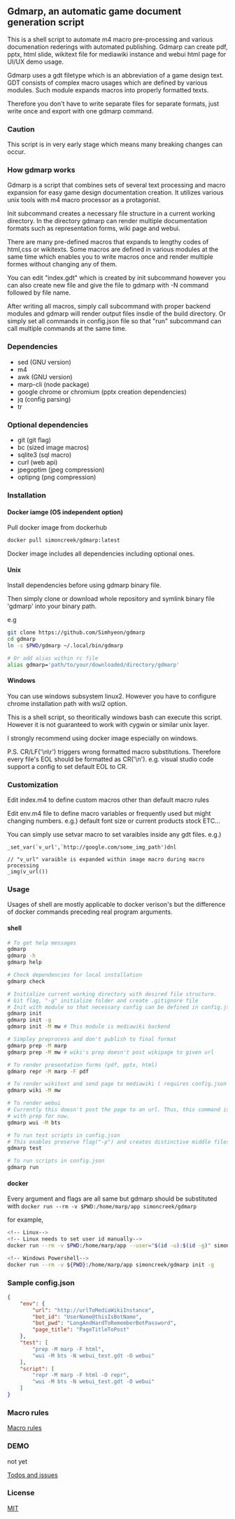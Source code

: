 ## Gdmarp, an automatic game document generation script

This is a shell script to automate m4 macro pre-processing and various
documenation rederings with automated publishing. Gdmarp can create pdf, 
pptx, html slide, wikitext file for mediawiki instance and webui html
page for UI/UX demo usage.

Gdmarp uses a gdt filetype which is an abbreviation of a game design text. GDT
consists of complex macro usages which are defined by various modules. Such
module expands macros into properly formatted texts. 

Therefore you don't have to write separate files for separate formats, just write
once and export with one gdmarp command.

### Caution

This script is in very early stage which means many breaking changes can occur.

### How gdmarp works

Gdmarp is a script that combines sets of several text processing and macro
expansion for easy game design documentation creation. It utilizes various unix
tools with m4 macro processor as a protagonist.

Init subcommand creates a necessary file structure in a current working
directory. In the directory gdmarp can render multiple documentation formats
such as representation forms, wiki page and webui.

There are many pre-defined macros that expands to lengthy codes of html,css or
wikitexts. Some macros are defined in various modules at the same time which
enables you to write macros once and render multiple formes without changing
any of them.

You can edit "index.gdt" which is created by init subcommand however you can also
create new file and give the file to gdmarp with -N command followed by file name.

After writing all macros, simply call subcommand with proper backend modules
and gdmarp will render output files insdie of the build directory. Or simply
set all commands in config.json file so that "run" subcommand can call multiple
commands at the same time.

### Dependencies

- sed (GNU version)
- m4 
- awk (GNU version)
- marp-cli (node package)
- google chrome or chromium (pptx creation dependencies)
- jq (config parsing)
- tr

### Optional dependencies

- git (git flag)
- bc (sized image macros)
- sqlite3 (sql macro)
- curl (web api)
- jpegoptim (jpeg compression)
- optipng (png compression)

### Installation

#### Docker iamge (OS independent option)

Pull docker image from dockerhub

```bash
docker pull simoncreek/gdmarp:latest
```

Docker image includes all dependencies including optional ones.

#### Unix

Install dependencies before using gdmarp binary file.

Then simply clone or download whole repository and symlink binary file 'gdmarp' into your binary path.

e.g

```bash
git clone https://github.com/Simhyeon/gdmarp
cd gdmarp
ln -s $PWD/gdmarp ~/.local/bin/gdmarp

# Or add alias within rc file
alias gdmarp='path/to/your/downloaded/directory/gdmarp'
```

#### Windows

You can use windows subsystem linux2. However you have to configure chrome installation path with wsl2 option.

This is a shell script, so theoritically windows bash can execute this script. However it is not guaranteed to work with cygwin or similar unix layer.

I strongly recommend using docker image especially on windows.

P.S. CR/LF('\n\r') triggers wrong formatted macro substitutions. Therefore every file's EOL should be formatted as CR('\n'). e.g. visual studio code support a config to set default EOL to CR.

### Customization

Edit index.m4 to define custom macros other than default macro rules

Edit env.m4 file to define macro variables or frequently used but might changing numbers. 
e.g.) default font size or current products stock ETC...

You can simply use setvar macro to set varaibles inside any gdt files.
e.g.) 

```gdt
_set_var(`v_url',`http://google.com/some_img_path')dnl

// "v_url" varaible is expanded within image macro during macro processing
_img(v_url())
```

### Usage

Usages of shell are mostly applicable to docker verison's but the difference of docker commands preceding real program arguments.

#### shell

```bash
# To get help messages
gdmarp
gdmarp -h
gdmarp help

# Check dependencies for local installation
gdmarp check

# Initialize current working directory with desired file structure.
# Git flag, "-g" initialize folder and create .gitignore file
# Init with module so that necessary config can be defined in config.json
gdmarp init
gdmarp init -g
gdmarp init -M mw # This module is mediawiki backend

# Simpley preprocess and don't publish to final format
gdmarp prep -M marp
gdmarp prep -M mw # wiki's prep doesn't post wikipage to given url

# To render presentation forms (pdf, pptx, html)
gdmarp repr -M marp -F pdf

# To render wikitext and send page to mediawiki ( requires config.json to be configured )
gdmarp wiki -M mw

# To render webui
# Currently this doesn't post the page to an url. Thus, this command is same
# with prep for now.
gdmarp wui -M bts

# To run test scripts in config.json
# This enables preserve flag("-p") and creates distinctive middle files in build directory
gdmarp test

# To run scripts in config.json
gdmarp run
```
#### docker

Every argument and flags are all same but gdmarp should be substituted with ```docker run --rm -v $PWD:/home/marp/app simoncreek/gdmarp```

for example,

```bash
<!-- Linux-->
<!-- Linux needs to set user id manually-->
docker run --rm -v $PWD:/home/marp/app --user="$(id -u):$(id -g)" simoncreek/gdmarp init -g 

<!-- Windows Powershell-->
docker run --rm -v ${PWD}:/home/marp/app simoncreek/gdmarp init -g
```

### Sample config.json

```json
{
    "env": {
        "url": "http://urlToMediaWikiInstance",
        "bot_id": "UserName@thisIsBotName",
        "bot_pwd": "LongAndHardToRememberBotPassword",
        "page_title": "PageTitleToPost"
    },
    "test": [
		"prep -M marp -F html",
        "wui -M bts -N webui_test.gdt -O webui"
    ],
    "script": [
        "repr -M marp -F html -O repr",
        "wui -M bts -N webui_test.gdt -O webui"
    ]
}
```

### Macro rules

[Macro rules](docs/macro.md)

### DEMO

not yet

[Todos and issues](docs/meta.md)

### License

[MIT](docs/LICENSE.md)
